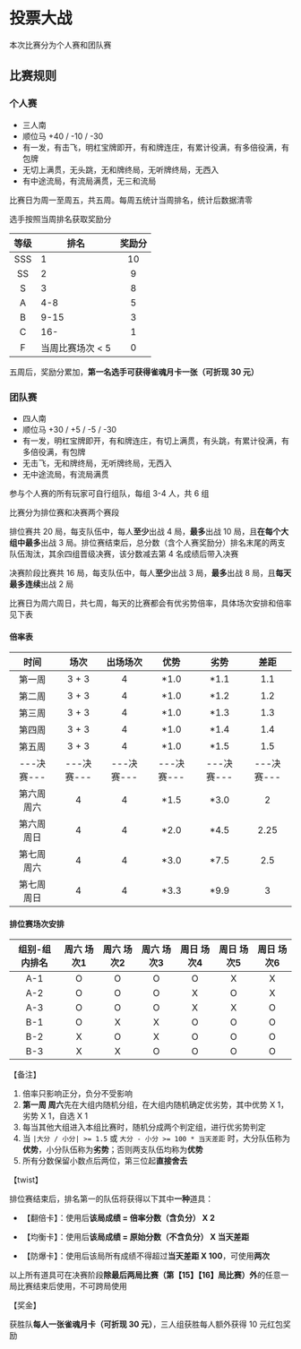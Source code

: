 # 投票大战

本次比赛分为个人赛和团队赛

## 比赛规则

### 个人赛

+ 三人南
+ 顺位马 +40 / -10 / -30
+ 有一发，有击飞，明杠宝牌即开，有和牌连庄，有累计役满，有多倍役满，有包牌
+ 无切上满贯，无头跳，无和牌终局，无听牌终局，无西入
+ 有中途流局，有流局满贯，无三和流局

比赛日为周一至周五，共五周。每周五统计当周排名，统计后数据清零

选手按照当周排名获取奖励分

| 等级 | 排名 | 奖励分 |
|:-----:|-----|:-----:|
| SSS | 1 | 10 |
| SS | 2 | 9 |
| S | 3 | 8 |
| A | 4-8 | 5 |
| B | 9-15 | 3 |
| C | 16- | 1 |
| F | 当周比赛场次 < 5 | 0 |

五周后，奖励分累加，**第一名选手可获得雀魂月卡一张（可折现 30 元）**

### 团队赛

+ 四人南
+ 顺位马 +30 / +5 / -5 / -30
+ 有一发，明杠宝牌即开，有和牌连庄，有切上满贯，有头跳，有累计役满，有多倍役满，有包牌
+ 无击飞，无和牌终局，无听牌终局，无西入
+ 无中途流局，有流局满贯

参与个人赛的所有玩家可自行组队，每组 3-4 人，共 6 组

比赛分为排位赛和决赛两个赛段

排位赛共 20 局，每支队伍中，每人**至少**出战 4 局，**最多**出战 10 局，且**在每个大组中最多**出战 3 局。排位赛结束后，总分数（含个人赛奖励分）排名末尾的两支队伍淘汰，其余四组晋级决赛，该分数减去第 4 名成绩后带入决赛

决赛阶段比赛共 16 局，每支队伍中，每人**至少**出战 3 局，**最多**出战 8 局，且**每天最多连续**出战 2 局

比赛日为周六周日，共七周，每天的比赛都会有优劣势倍率，具体场次安排和倍率见下表

#### 倍率表

| 时间 | 场次 | 出场场次 | 优势 | 劣势 | 差距 |
|:-----:|:-----:|:-----:|:-----:|:-----:|:-----:|
| 第一周 | 3 + 3 | 4 | *1.0 | *1.1 | 1.1 |
| 第二周 | 3 + 3 | 4 | *1.0 | *1.2 | 1.2 |
| 第三周 | 3 + 3 | 4 | *1.0 | *1.3 | 1.3 |
| 第四周 | 3 + 3 | 4 | *1.0 | *1.4 | 1.4 |
| 第五周 | 3 + 3 | 4 | *1.0 | *1.5 | 1.5 |
|---决赛---|---决赛---|---决赛---|---决赛---|---决赛---|---决赛---|
| 第六周 周六 | 4 | 4 | *1.5 | *3.0 | 2 |
| 第六周 周日 | 4 | 4 | *2.0 | *4.5 | 2.25 |
| 第七周 周六 | 4 | 4 | *3.0 | *7.5 | 2.5 |
| 第七周 周日 | 4 | 4 | *3.3 | *9.9 | 3 |

#### 排位赛场次安排

| 组别-组内排名 | 周六 场次1 | 周六 场次2 | 周六 场次3 | 周日 场次4 | 周日 场次5 | 周日 场次6 |
|:-----:|:-----:|:-----:|:-----:|:-----:|:-----:|:-----:|
| A-1 | O | O | O | O | X | X |
| A-2 | O | O | O | X | O | X |
| A-3 | O | O | O | X | X | O |
| B-1 | O | X | X | O | O | O |
| B-2 | X | O | X | O | O | O |
| B-3 | X | X | O | O | O | O |

【备注】

1. 倍率只影响正分，负分不受影响
2. **第一周 周六**先在大组内随机分组，在大组内随机确定优劣势，其中优势 X 1，劣势 X 1，自选 X 1
3. 每当其他大组进入本组比赛时，随机分成两个判定组，进行优劣势判定
4. 当 `|大分 / 小分| >= 1.5` 或 `大分 - 小分 >= 100 * 当天差距` 时，大分队伍称为**优势**，小分队伍称为**劣势**；否则两支队伍均称为**优势**
5. 所有分数保留小数点后两位，第三位起**直接舍去**

【twist】

排位赛结束后，排名第一的队伍将获得以下其中**一种**道具：
    
+ 【翻倍卡】：使用后**该局成绩 = 倍率分数（含负分） X 2**

+ 【均衡卡】：使用后**该局成绩 = 原始分数（不含负分） X 当天差距**

+ 【防爆卡】：使用后该局所有成绩不得超过**当天差距 X 100**，可使用**两次**

以上所有道具可在决赛阶段**除最后两局比赛（第【15】【16】局比赛）外**的任意一局比赛结束后使用，不可跨局使用

【奖金】

获胜队**每人一张雀魂月卡（可折现 30 元）**，三人组获胜每人额外获得 10 元红包奖励
